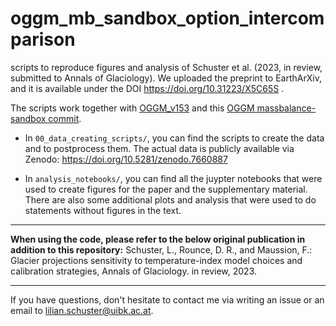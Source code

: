 # oggm_mb_sandbox_option_intercomparison

scripts to reproduce figures and analysis of Schuster et al. (2023, in review, submitted to Annals of Glaciology). We uploaded the preprint to EarthArXiv, and it is available under the DOI https://doi.org/10.31223/X5C65S .

The scripts work together with [OGGM_v153](https://github.com/OGGM/oggm/releases/tag/v1.5.3) and this [OGGM massbalance-sandbox commit](https://github.com/OGGM/massbalance-sandbox/tree/918a229e175220d22d53c1d5a0b92ea784ef5b1d). 

- In `00_data_creating_scripts/`, you can find the scripts to create the data and to postprocess them. The actual data is publicly available via Zenodo: https://doi.org/10.5281/zenodo.7660887

- In `analysis_notebooks/`, you can find all the juypter notebooks that were used to create figures for the paper and the supplementary material. There are also some additional plots and analysis that were used to do statements without figures in the text. 


---
**When using the code, please refer to the below original publication in addition to this repository:**
Schuster, L., Rounce, D. R., and Maussion, F.: Glacier projections sensitivity to temperature-index model choices and calibration strategies, Annals of Glaciology. in review, 2023. 

---

If you have questions, don't hesitate to contact me via writing an issue or an email to lilian.schuster@uibk.ac.at. 